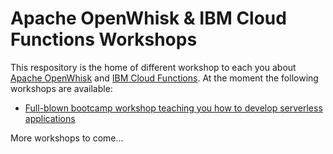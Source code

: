 # Apache OpenWhisk & IBM Cloud Functions Workshops

This respository is the home of different workshop to each you about [Apache OpenWhisk](http://openwhisk.org) and [IBM Cloud Functions](https://www.ibm.com/cloud-computing/bluemix/de/openwhisk).
At the moment the following workshops are available:

* [Full-blown bootcamp workshop teaching you how to develop serverless applications](https://github.com/IBM-Bluemix/openwhisk-workshops/tree/master/bootcamp)

More workshops to come...
